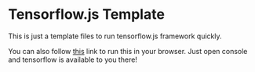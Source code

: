 # Tensorflow.js Template
This is just a template files to run tensorflow.js framework quickly.

You can also follow [this](https://vincentrodriguez.github.io/tensorflow.js-template/web/) link to run this in your browser. Just open console and tensorflow is available to you there!
